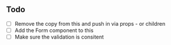 ## Todo

- [ ] Remove the copy from this and push in via props - or children
- [ ] Add the Form component to this
- [ ] Make sure the validation is consitent

